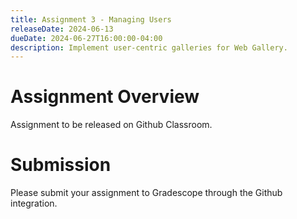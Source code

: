 ```yaml
---
title: Assignment 3 - Managing Users
releaseDate: 2024-06-13
dueDate: 2024-06-27T16:00:00-04:00
description: Implement user-centric galleries for Web Gallery.
---
```


# Assignment Overview

Assignment to be released on Github Classroom.

# Submission

Please submit your assignment to Gradescope through the Github integration.
